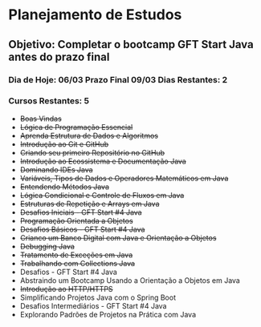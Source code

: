 # Planejamento de Estudos

## Objetivo: Completar o bootcamp GFT Start Java antes do prazo final 

### Dia de Hoje: 06/03  Prazo Final 09/03    Dias Restantes: 2
### Cursos Restantes: 5
* <s>Boas Vindas</s> 
* <s>Lógica de Programação Essencial</s>
* <s>Aprenda Estrutura de Dados e Algoritmos</s>
* <s>Introdução ao Git e GitHub</s>
* <s>Criando seu primeiro Repositório no GitHub</s>
* <s>Introdução ao Ecossistema e Documentação Java</s>
* <s>Dominando IDEs Java</s>
* <s>Variáveis, Tipos de Dados e Operadores Matemáticos em Java</s>
* <s>Entendendo Métodos Java</s>
* <s>Lógica Condicional e Controle de Fluxos em Java</s>
* <s>Estruturas de Repetição e Arrays em Java</s>
* <s>Desafios Iniciais - GFT Start #4 Java</s>
* <s>Programação Orientada a Objetos</s>
* <s>Desafios Básicos - GFT Start #4 Java</s>
* <s>Crianco um Banco Digital com Java e Orientação a Objetos</s>
* <s>Debugging Java</s>
* <s>Tratamento de Exceções em Java</s>
* <s>Trabalhando com Collections Java</s>
* Desafios - GFT Start #4 Java
* Abstraindo um Bootcamp Usando a Orientação a Objetos em Java
* <s>Introdução ao HTTP/HTTPS</s>
* Simplificando Projetos Java com o Spring Boot
* Desafios Intermediários - GFT Start #4 Java
* Explorando Padrões de Projetos na Prática com Java
